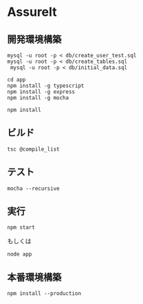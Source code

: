 AssureIt
============

開発環境構築
------------

```
mysql -u root -p < db/create_user_test.sql
mysql -u root -p < db/create_tables.sql
 mysql -u root -p < db/initial_data.sql
 
cd app
npm install -g typescript  
npm install -g express  
npm install -g mocha 

npm install  
```

ビルド
------------
```
tsc @compile_list
```


テスト
------------
```
mocha --recursive
```


実行
------------
```
npm start
```

もしくは

```
node app
```



本番環境構築
------------

```
npm install --production  
```
